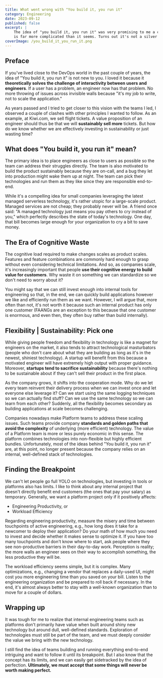```yaml
---
title: What went wrong with "You build it, you run it" 
category: Engineering
date: 2023-09-12
published: false
excerpt: |
    The idea of "you build it, you run it" was very promising to me a couple of years ago. Unfortunately, its execution
    is far more complicated than it seems. Turns out it's not a silver bullet.
coverImage: /you_build_it_you_run_it.png
---
```


## Preface

If you've lived close to the DevOps world in the past couple of years, the idea of "You build it, you run it" is not new to you.
I loved it because it **theoretically solves the challenge of interactivity between users and engineers**. If a user has a problem,
an engineer now has that problem. No more throwing of issues across invisible walls because "it's my job to write, not to scale the application."

As years passed and I tried to get closer to this vision with the teams I led, I observed a couple of clashes with other principles I wanted to follow.
As an example, at Kiwi.com, we sell flight tickets. A value proposition of an engineer should thus be that we will **sustainably sell more** tickets.
But how do we know whether we are effectively investing in sustainability or just wasting time? 

## What does "You build it, you run it" mean?

The primary idea is to place engineers as close to users as possible so the team can address their struggles directly.
The team is also motivated to build the product sustainably because they are on-call, and a bug they let into production might wake
them up at night. The team can pick their technologies and run them as they like since they are responsible end-to-end.

While it's a compelling idea for small companies leveraging the latest managed serverless technology, it's rather utopic for a large-scale product. Managed services are not cheap; they probably never will be. A friend once said: "A managed technology just means you pay others to cry instead of you," which perfectly describes the state of today's technology. One day, that bill becomes large enough for your organization to cry a bit to save money.

## The Era of Cognitive Waste

The cognitive load required to make changes scales as product scales. Features and feature combinations are commonly hard enough to grasp without even considering technical limitations. And so, as companies scale, it's increasingly important that people **use their cognitive energy to build value for customers**. Why waste it on something we can standardize so we don't need to worry about it?

You might say that we can still invest enough into internal tools for engineering so that, in the end, we can quickly build applications however we like and efficiently run them as we want. However, I will argue that, more often than not, it's not worth it because such an internal product has only one customer (FAANGs are an exception to this because that one customer is enormous, and even then, they often buy rather than build internally).

## Flexibility | Sustainability: Pick one

While giving people freedom and flexibility in technology is like a magnet for engineers on the market, it also tends to attract technological masturbators
(people who don't care about what they are building as long as it's in the newest, shiniest technology). A startup will benefit from this because a
motivated engineer will have extremely high output with proper guidance. Moreover, **startups tend to sacrifice sustainability** because there's nothing to be sustainable about if they can't sell their product in the first place.

As the company grows, it shifts into the cooperation mode. Why do we let every team reinvent their delivery process when we can invest once and let everyone else leverage it? Can we start using the same logging techniques so we can actually find stuff? Can we use the same technology so we can learn
from each other? Suddenly, all the flexibility becomes secondary as building applications at scale becomes challenging.

Companies nowadays make Platform teams to address these scaling issues. Such teams provide company **standards and golden paths that avoid the complexity** of underlying (more efficient) technology. The value of a Platform team is more or less purely economic in this sense. The platform combines technologies into non-flexible but highly efficient bundles. Unfortunately, most of the ideas behind "You build it, you run it" are, at this point, no longer present because the company relies on an internal, well-defined stack of technologies.

## Finding the Breakpoint

We can't let people go full YOLO on technologies, but investing in tools or platforms also has limits. I like to think about any internal project that doesn't directly benefit end customers (the ones that pay your salary) as temporary. Generally, we want a platform project only if it positively affects:
- Engineering Productivity, or
- Workload Efficiency

Regarding engineering productivity, measure the misery and time between touchpoints of active engineering, e.g., how long does it take for a newcomer to deploy their application? Do your math of how much you need to invest and decide whether it makes sense to optimize it. If you have too many touchpoints and don't know where to start, ask people where they see non-productive barriers in their day-to-day work. Perception is reality; the more walls an engineer sees on their way to accomplish something, the less productive they will be.

The workload efficiency seems simple, but it is complex. Many optimizations, e.g., changing a vendor that replaces a daily-used UI, might cost you more engineering time than you saved on your bill. Listen to the engineering organization and be prepared to roll back if necessary. In the end, it's almost always better to stay with a well-known organization than to move for a couple of dollars.

## Wrapping up

It was tough for me to realize that internal engineering teams such as platforms don't primarily have value when built around shiny new technology but around dull, well-defined standards. Exploration of technologies must still be part of the team, and we must deeply consider the value we bring with the new technology.

I still find the idea of teams building and running everything end-to-end intriguing and want to follow it until its breakpoint. But I also know that the concept has its limits, and we can easily get sidetracked by the idea of perfection. **Ultimately, we must accept that some things will never be worth making perfect.**
